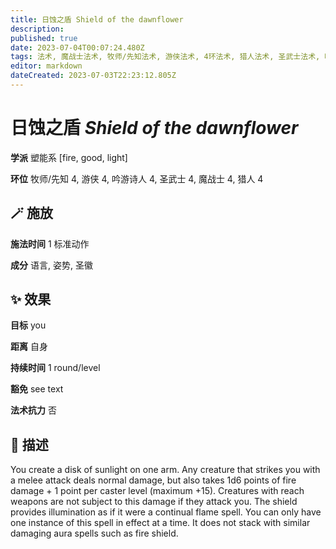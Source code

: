```yaml
---
title: 日蚀之盾 Shield of the dawnflower
description: 
published: true
date: 2023-07-04T00:07:24.480Z
tags: 法术, 魔战士法术, 牧师/先知法术, 游侠法术, 4环法术, 猎人法术, 圣武士法术, 吟游诗人法术, 塑能系, good, light, fire
editor: markdown
dateCreated: 2023-07-03T22:23:12.805Z
---
```


# **日蚀之盾** *Shield of the dawnflower*

**学派** 塑能系 \[fire, good, light\] 

**环位** 牧师/先知 4, 游侠 4, 吟游诗人 4, 圣武士 4, 魔战士 4, 猎人 4

## 🪄 施放

**施法时间** 1 标准动作

**成分** 语言, 姿势, 圣徽

## ✨ 效果 

**目标** you 

**距离** 自身  

**持续时间** 1 round/level 

**豁免** see text

**法术抗力** 否

## 📖 描述

You create a disk of sunlight on one arm. Any creature that strikes you with a melee attack deals normal damage, but also takes 1d6 points of fire damage + 1 point per caster level (maximum +15). Creatures with reach weapons are not subject to this damage if they attack you. The shield provides illumination as if it were a continual flame spell. You can only have one instance of this spell in effect at a time. It does not stack with similar damaging aura spells such as fire shield.
    